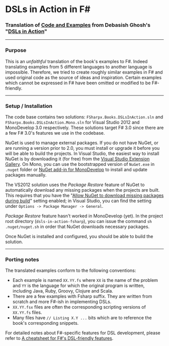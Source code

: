DSLs in Action in F#
===
### Translation of [Code and Examples](https://github.com/debasishg/dsls_in_action) from Debasish Ghosh's "[DSLs in Action](http://www.manning.com/ghosh/)" ###

---

### Purpose ###
This is an *unfaithful* translation of the book's examples to F#. 
Indeed translating examples from 5 different languages to another language is impossible.
Therefore, we tried to create roughly similar examples in F# and used original code as the source of ideas and inspiration.
Certain examples which cannot be expressed in F# have been omitted or modified to be F#-friendly.

---

### Setup / Installation ###
The code base contains two solutions: `FSharpx.Books.DSLsInAction.sln` and `FSharpx.Books.DSLsInAction.Mono.sln` for Visual Studio 2012 and MonoDevelop 3.0 respectively.
These solutions target F# 3.0 since there are a few F# 3.0's features we use in the codebase. 

NuGet is used to manage external packages. 
If you do not have NuGet, or are running a version prior to 2.0, you must install or upgrade it before you will be able to build the projects.
In Visual Studio, the easiest way to install NuGet is by downloading it (for free) from the [Visual Studio Extension Gallery](http://visualstudiogallery.msdn.microsoft.com/27077b70-9dad-4c64-adcf-c7cf6bc9970c).
On Mono, you can use the bootstrapped version of `NuGet.exe` in `.nuget` folder or [NuGet add-in for MonoDevelop](http://community.sharpdevelop.net/blogs/mattward/archive/2013/01/07/MonoDevelopNuGetAddin.aspx) to install and update packages manually.

The VS2012 solution uses the *Package Restore* feature of NuGet to automatically download any missing packages when the projects are built. 
This requires that you have the "[Allow NuGet to download missing packages during build](http://docs.nuget.org/docs/workflows/using-nuget-without-committing-packages)" setting enabled; 
in Visual Studio, you can find the setting under `Options -> Package Manager -> General`.

*Package Restore* feature hasn't worked in MonoDevelop (yet). 
In the project root directory (`dsls-in-action-fsharp`), you can issue the command `sh .nuget/nuget.sh` in order that NuGet downloads necessary packages.

Once NuGet is installed and configured, you should be able to build the solution.

---

### Porting notes ###

The translated examples conform to the following conventions:
- Each example is named `XX.YY.fs` where `XX` is the name of the problem and `YY` is the language for which the original program is written, including Java, Ruby, Groovy, Clojure and Scala.
- There are a few examples with Fsharp suffix. They are written from scratch and more F#-ish in implementing DSLs.
- `XX.YY.fsx` files are often the corresponding scripting versions of `XX.YY.fs` files.
- Many files have `// Listing X.Y ...` bits which are to reference the book's corresponding snippets.

For detailed notes about F#-specific features for DSL development, please refer to [A cheatsheet for F#'s DSL-friendly features](DSLCheatsheet.md).

